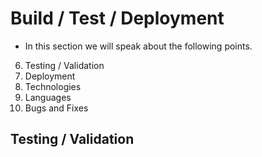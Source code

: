 # Build / Test / Deployment 
- In this section we will speak about the following points.
6. Testing / Validation
7. Deployment
8. Technologies
9. Languages
10. Bugs and Fixes


## Testing / Validation
